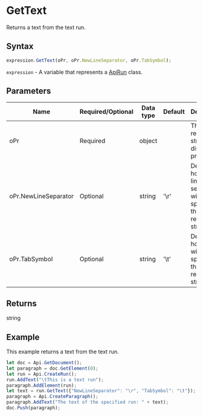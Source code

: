 # GetText

Returns a text from the text run.

## Syntax

```javascript
expression.GetText(oPr, oPr.NewLineSeparator, oPr.TabSymbol);
```

`expression` - A variable that represents a [ApiRun](../ApiRun.md) class.

## Parameters

| **Name** | **Required/Optional** | **Data type** | **Default** | **Description** |
| ------------- | ------------- | ------------- | ------------- | ------------- |
| oPr | Required | object |  | The resulting string display properties. |
| oPr.NewLineSeparator | Optional | string | '\r' | Defines how the line separator will be specified in the resulting string. |
| oPr.TabSymbol | Optional | string | '\t' | Defines how the tab will be specified in the resulting string. |

## Returns

string

## Example

This example returns a text from the text run.

```javascript
let doc = Api.GetDocument();
let paragraph = doc.GetElement(0);
let run = Api.CreateRun();
run.AddText("\tThis is a text run");
paragraph.AddElement(run);
let text = run.GetText({"NewLineSeparator": "\r", "TabSymbol": "\t"});
paragraph = Api.CreateParagraph();
paragraph.AddText("The text of the specified run: " + text);
doc.Push(paragraph);
```
